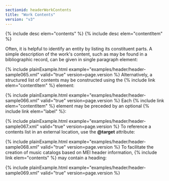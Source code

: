 ```yaml
---
sectionid: headerWorkContents
title: "Work Contents"
version: "v3"
---
```




{% include desc elem="contents" %}
{% include desc elem="contentItem" %}




Often, it is helpful to identify an entity by listing its constituent parts. A simple
description of the work's content, such as may be found in a bibliographic record,
can be
given in single paragraph element:

{% include plainExample.html example="examples/header/header-sample065.xml" valid="true" version=page.version %}
Alternatively, a structured list of contents may be constructed using the {% include link elem="contentItem" %} element:

{% include plainExample.html example="examples/header/header-sample066.xml" valid="true" version=page.version %}
Each {% include link elem="contentItem" %} element may be preceded by an optional {% include link elem="label" %}:

{% include plainExample.html example="examples/header/header-sample067.xml" valid="true" version=page.version %}
To reference a contents list in an external location, use the **@target**
attribute:

{% include plainExample.html example="examples/header/header-sample068.xml" valid="true" version=page.version %}
To facilitate the creation of music catalogs based on MEI header information, {% include link elem="contents" %} may contain a heading:

{% include plainExample.html example="examples/header/header-sample069.xml" valid="true" version=page.version %}
